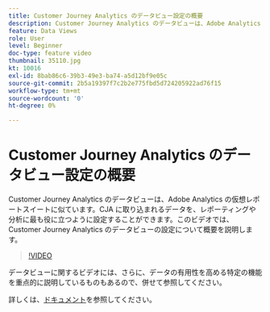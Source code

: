 ```yaml
---
title: Customer Journey Analytics のデータビュー設定の概要
description: Customer Journey Analytics のデータビューは、Adobe Analytics の仮想レポートスイートに似ています。CJA に取り込まれるデータを、レポーティングや分析に最も役に立つように設定することができます。このビデオでは、Customer Journey Analytics のデータビューの設定について概要を説明します。
feature: Data Views
role: User
level: Beginner
doc-type: feature video
thumbnail: 35110.jpg
kt: 10016
exl-id: 8bab86c6-39b3-49e3-ba74-a5d12bf9e05c
source-git-commit: 2b5a19397f7c2b2e775fbd5d724205922ad76f15
workflow-type: tm+mt
source-wordcount: '0'
ht-degree: 0%

---
```


# Customer Journey Analytics のデータビュー設定の概要

Customer Journey Analytics のデータビューは、Adobe Analytics の仮想レポートスイートに似ています。CJA に取り込まれるデータを、レポーティングや分析に最も役に立つように設定することができます。このビデオでは、Customer Journey Analytics のデータビューの設定について概要を説明します。

>[!VIDEO](https://video.tv.adobe.com/v/345558/?quality=12&learn=on&captions=jpn)

データビューに関するビデオには、さらに、データの有用性を高める特定の機能を重点的に説明しているものもあるので、併せて参照してください。

詳しくは、[ドキュメント](https://experienceleague.adobe.com/docs/analytics-platform/using/cja-dataviews/data-views.html?lang=ja)を参照してください。
